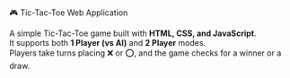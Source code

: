 🎮 Tic-Tac-Toe Web Application  

A simple Tic-Tac-Toe game built with **HTML, CSS, and JavaScript**.  
It supports both **1 Player (vs AI)** and **2 Player** modes.  
Players take turns placing ❌ or ⭕, and the game checks for a winner or a draw.
